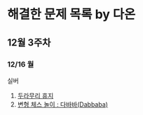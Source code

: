 # 해결한 문제 목록 by 다온

## 12월 3주차

### 12/16 월

실버
1. [두라무리 휴지](https://www.acmicpc.net/problem/25178)
2. [변형 체스 놀이 : 다바바(Dabbaba)](https://www.acmicpc.net/problem/29721)

